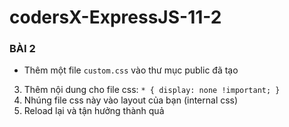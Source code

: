# codersX-ExpressJS-11-2
###  BÀI 2
- Thêm một file `custom.css` vào thư mục public đã tạo
3) Thêm nội dung cho file css: `* { display: none !important; }`
4) Nhúng file css này vào layout của bạn (internal css)
5) Reload lại và tận hưởng thành quả
